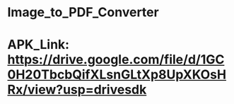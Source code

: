 # Image_to_PDF_Converter
# APK_Link: https://drive.google.com/file/d/1GC0H20TbcbQifXLsnGLtXp8UpXKOsHRx/view?usp=drivesdk
